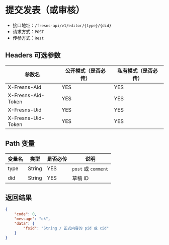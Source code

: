 # 提交发表（或审核）

- 接口地址：`/fresns-api/v1/editor/{type}/{did}`
- 请求方式：`POST`
- 传参方式：`Rest`

## Headers 可选参数

| 参数名 | 公开模式（是否必传） | 私有模式（是否必传） |
| --- | --- | --- |
| X-Fresns-Aid | YES | YES |
| X-Fresns-Aid-Token | YES | YES |
| X-Fresns-Uid | YES | YES |
| X-Fresns-Uid-Token | YES | YES |

## Path 变量

| 变量名 | 类型 | 是否必传 | 说明 |
| --- | --- | --- | --- |
| type | String | YES | `post` 或 `comment` |
| did | String | YES | 草稿 ID |

## 返回结果

```json
{
    "code": 0,
    "message": "ok",
    "data": {
        "fsid": "String / 正式内容的 pid 或 cid"
    }
}
```
